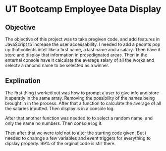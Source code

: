 # UT Bootcamp Employee Data Display

## Objective

The objective of this project was to take pregiven code, and add features in JavaScript to increase the user accessability. I needed to add a peomts pop up that collects intell like a first name, a last name and a salary. Then have it store and display that information in presedignated areas. Then in the enternal console have it calculate the average salary of all the works and selectv a ranomd name to be selected as a winner.

## Explination

The first thing i worked out was how to prompt a user to give info and store it speratly in the same array. Removing the possibility of the names being brought in in the process. After that a function to calculate the average of all the salaries inputted. Then display is in a console log. 

After that another function was needed to to select a random name, and only the name no numbers. Then console log it.

Then after that we were told not to alter the starting code given. But i needed to channge a few variables and event triggers for everything to dipslay properly. 99% of the orginal code is still there.